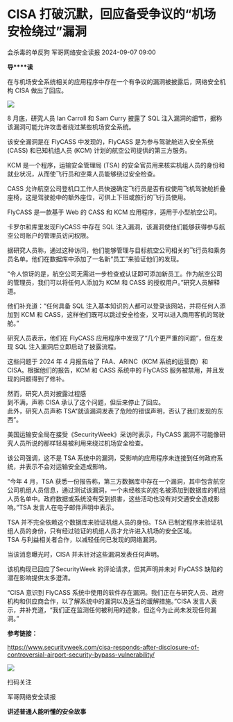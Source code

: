 #  CISA 打破沉默，回应备受争议的“机场安检绕过”漏洞   
会杀毒的单反狗  军哥网络安全读报   2024-09-07 09:00  
  
**导****读**  
  
  
  
在与机场安全系统相关的应用程序中存在一个有争议的漏洞被披露后，网络安全机构
CISA 做出了回应。  
  
![](https://mmbiz.qpic.cn/mmbiz_jpg/AnRWZJZfVaHPK1GoY0vCUh4zb9B0lGymOc61licTu3PDCaH6A8FAIR5OXiaUNpJXicm5hkx72JibPX7s8ZwUdHJibGw/640?wx_fmt=jpeg&from=appmsg "")  
  
  
8 月底，研究人员
Ian Carroll 和 Sam Curry 披露了 SQL 注入漏洞的细节，据称该漏洞可能允许攻击者绕过某些机场安全系统。  
  
  
该安全漏洞是在
FlyCASS 中发现的，FlyCASS 是为参与驾驶舱进入安全系统 (CASS) 和已知机组人员 (KCM) 计划的航空公司提供的第三方服务。  
  
  
KCM
是一个程序，运输安全管理局 (TSA) 的安全官员用来核实机组人员的身份和就业状况，从而使飞行员和空乘人员能够绕过安全检查。  
  
  
CASS
允许航空公司登机口工作人员快速确定飞行员是否有权使用飞机驾驶舱折叠座椅，这是驾驶舱中的额外座位，可供上下班或旅行的飞行员使用。  
  
  
FlyCASS 是一款基于
Web 的 CASS 和 KCM 应用程序，适用于小型航空公司。  
  
  
卡罗尔和库里发现FlyCASS
中存在 SQL 注入漏洞，该漏洞使他们能够获得参与航空公司账户的管理员访问权限。  
  
  
据研究人员称，通过这种访问，他们能够管理与目标航空公司相关的飞行员和乘务员名单。他们在数据库中添加了一名新“员工”来验证他们的发现。  
  
  
“令人惊讶的是，航空公司无需进一步检查或认证即可添加新员工。作为航空公司的管理员，我们可以将任何人添加为
KCM 和 CASS 的授权用户。”研究人员解释道。  
  
  
他们补充道：“任何具备
SQL 注入基本知识的人都可以登录该网站，并将任何人添加到 KCM 和 CASS，这样他们既可以跳过安全检查，又可以进入商用客机的驾驶舱。”  
  
  
研究人员表示，他们在
FlyCASS 应用程序中发现了“几个更严重的问题”，但在发现 SQL 注入漏洞后立即启动了披露流程。  
  
  
这些问题于 2024
年 4 月报告给了 FAA、ARINC（KCM 系统的运营商）和 CISA。根据他们的报告，KCM 和 CASS 系统中的 FlyCASS
服务被禁用，并且发现的问题得到了修补。  
  
  
然而，研究人员对披露过程感  
到不满，声称
CISA 承认了这个问题，但后来停止了回应。  
此外，研究人员声称 TSA“就该漏洞发表了危险的错误声明，否认了我们发现的东西”。  
  
  
美国运输安全局在接受《SecurityWeek》采访时表示，FlyCASS
漏洞不可能像研究人员所说的那样轻易被利用来绕过机场安全检查。  
  
  
该公司强调，这不是
TSA 系统中的漏洞，受影响的应用程序未连接到任何政府系统，并表示不会对运输安全造成影响。  
  
  
“今年 4
月，TSA
获悉一份报告称，第三方数据库中存在一个漏洞，其中包含航空公司机组人员信息，通过测试该漏洞，一个未经核实的姓名被添加到数据库的机组人员名单中。政府数据或系统没有受到损害，这些活动也没有对交通安全造成影响。”TSA
发言人在电子邮件声明中表示。  
  
  
TSA
并不完全依赖这个数据库来验证机组人员的身份。TSA 已制定程序来验证机组人员的身份，只有经过验证的机组人员才允许进入机场的安全区域。  
TSA
与利益相关者合作，以减轻任何已发现的网络漏洞。  
  
当该消息曝光时，CISA
并未针对这些漏洞发表任何声明。  
  
  
该机构现已回应了SecurityWeek
的评论请求，但其声明并未对 FlyCASS 缺陷的潜在影响提供太多澄清。  
  
  
“CISA 意识到
FlyCASS 系统中使用的软件存在漏洞。我们正在与研究人员、政府机构和供应商合作，以了解系统中的漏洞以及适当的缓解措施。”CISA
发言人表示，并补充道，“我们正在监测任何被利用的迹象，但迄今为止尚未发现任何漏洞。”  
  
  
**参考链接：**  
  
https://www.securityweek.com/cisa-responds-after-disclosure-of-controversial-airport-security-bypass-vulnerability/  
  
![](https://mmbiz.qpic.cn/mmbiz_jpg/AnRWZJZfVaGC3gsJClsh4Fia0icylyBEnBywibdbkrLLzmpibfdnf5wNYzEUq2GpzfedMKUjlLJQ4uwxAFWLzHhPFQ/640?wx_fmt=jpeg&wxfrom=5&wx_lazy=1&wx_co=1 "")  
  
扫码关注  
  
军哥网络安全读报  
  
**讲述普通人能听懂的安全故事**  
  
